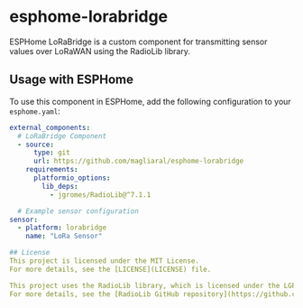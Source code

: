 # esphome-lorabridge

ESPHome LoRaBridge is a custom component for transmitting sensor values over LoRaWAN using the RadioLib library.

## Usage with ESPHome

To use this component in ESPHome, add the following configuration to your `esphome.yaml`:

```yaml
external_components:
  # LoRaBridge Component
  - source:
      type: git
      url: https://github.com/magliaral/esphome-lorabridge
    requirements:
      platformio_options:
        lib_deps: 
          - jgromes/RadioLib@^7.1.1

  # Example sensor configuration
sensor:
  - platform: lorabridge
    name: "LoRa Sensor"

## License
This project is licensed under the MIT License.
For more details, see the [LICENSE](LICENSE) file.

This project uses the RadioLib library, which is licensed under the LGPL-3.0.
For more details, see the [RadioLib GitHub repository](https://github.com/jgromes/RadioLib).
